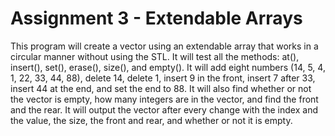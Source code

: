 # Assignment 3 - Extendable Arrays  
This program will create a vector using an extendable array that works in a
circular manner without using the <vector> STL. It will test all the methods:
at(), insert(), set(), erase(), size(), and empty(). It will add eight
numbers (14, 5, 4, 1, 22, 33, 44, 88), delete 14, delete 1, insert 9 in the
front, insert 7 after 33, insert 44 at the end, and set the end to 88. It
will also find whether or not the vector is empty, how many integers are in
the vector, and find the front and the rear. It will output the vector after
every change with the index and the value, the size, the front and rear, and
whether or not it is empty.
